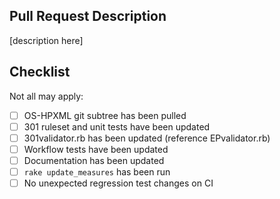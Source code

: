 ## Pull Request Description

[description here]

## Checklist

Not all may apply:

- [ ] OS-HPXML git subtree has been pulled
- [ ] 301 ruleset and unit tests have been updated
- [ ] 301validator.rb has been updated (reference EPvalidator.rb)
- [ ] Workflow tests have been updated
- [ ] Documentation has been updated
- [ ] `rake update_measures` has been run
- [ ] No unexpected regression test changes on CI
